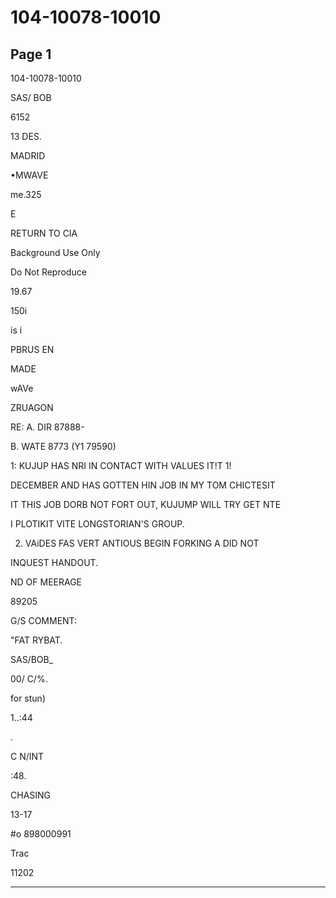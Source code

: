 # 104-10078-10010

## Page 1

104-10078-10010

SAS/ BOB

6152

13 DES.

MADRID

•MWAVE

me.325

E

RETURN TO CIA

Background Use Only

Do Not Reproduce

19.67

150i

is i

PBRUS EN

MADE

wAVe

ZRUAGON

RE: A. DIR 87888-

B. WATE 8773 (Y1 79590)

1: KUJUP HAS NRI IN CONTACT WITH VALUES IT!T 1!

DECEMBER AND HAS GOTTEN HIN JOB IN MY TOM CHICTESIT

IT THIS JOB DORB NOT FORT OUT, KUJUMP WILL TRY GET NTE

I PLOTIKIT VITE LONGSTORIAN'S GROUP.

2. VAiDES FAS VERT ANTIOUS BEGIN FORKING A DID NOT

INQUEST HANDOUT.

ND OF MEERAGE

89205

G/S COMMENT:

"FAT RYBAT.

SAS/BOB_

00/ C/%.

for stun)

1..:44

.

C N/INT

:48.

CHASING

13-17

#o 898000991

Trac

11202

---

